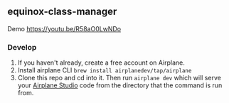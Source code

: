 ## equinox-class-manager

Demo <https://youtu.be/R58aO0LwNDo>

### Develop

1. If you haven't already, create a free account on Airplane.
2. Install airplane CLI `brew install airplanedev/tap/airplane`
3. Clone this repo and cd into it. Then run `airplane dev` which will serve your [Airplane Studio](https://app.airplane.dev/studio) code from the directory that the command is run from.
